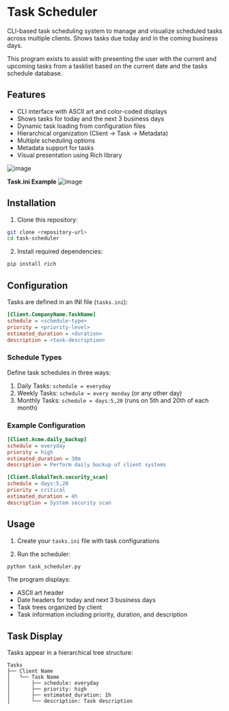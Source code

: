 # Task Scheduler

CLI-based task scheduling system to manage and visualize scheduled tasks across multiple clients. Shows tasks due today and in the coming business days.

This program exists to assist with presenting the user with the current and upcoming tasks from a tasklist based on the current date and the tasks schedule database.

## Features

- CLI interface with ASCII art and color-coded displays
- Shows tasks for today and the next 3 business days
- Dynamic task loading from configuration files
- Hierarchical organization (Client -> Task -> Metadata)
- Multiple scheduling options
- Metadata support for tasks
- Visual presentation using Rich library

![image](https://github.com/user-attachments/assets/972f3f1a-5db9-4367-95c5-1798f86436ac)

**Task.ini Example**
![image](https://github.com/user-attachments/assets/3c7dd027-a5be-43d3-b9eb-bfcd58624eab)


## Installation

1. Clone this repository:
```bash
git clone <repository-url>
cd task-scheduler
```

2. Install required dependencies:
```bash
pip install rich
```

## Configuration

Tasks are defined in an INI file (`tasks.ini`):

```ini
[Client.CompanyName.TaskName]
schedule = <schedule-type>
priority = <priority-level>
estimated_duration = <duration>
description = <task-description>
```

### Schedule Types

Define task schedules in three ways:
1. Daily Tasks: `schedule = everyday`
2. Weekly Tasks: `schedule = every monday` (or any other day)
3. Monthly Tasks: `schedule = days:5,20` (runs on 5th and 20th of each month)

### Example Configuration

```ini
[Client.Acme.daily_backup]
schedule = everyday
priority = high
estimated_duration = 30m
description = Perform daily backup of client systems

[Client.GlobalTech.security_scan]
schedule = days:5,20
priority = critical
estimated_duration = 4h
description = System security scan
```

## Usage

1. Create your `tasks.ini` file with task configurations

2. Run the scheduler:
```bash
python task_scheduler.py
```

The program displays:
- ASCII art header
- Date headers for today and next 3 business days
- Task trees organized by client
- Task information including priority, duration, and description

## Task Display

Tasks appear in a hierarchical tree structure:
```
Tasks
├── Client Name
│   └── Task Name
│       ├── schedule: everyday
│       ├── priority: high
│       ├── estimated_duration: 1h
│       └── description: Task description
```

